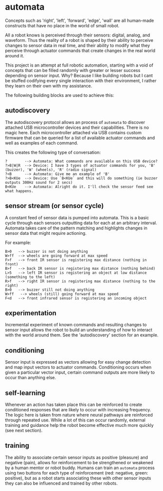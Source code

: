 # automata

Concepts such as 'right', 'left', 'forward', 'edge', 'wall' are all human-made constructs that have no place in the world of small robot. 

All a robot knows is perceived through their sensors: digital, analog, and waveform. Thus the reality of a robot is shaped by their ability to perceive changes to sensor data in real time, and their ability to modify what they perceive through actuator commands that create changes in the real world around it.

This project is an attempt at full robotic automation, starting with a void of concepts that can be filled randomly with greater or lesser success depending on sensor input. Why? Because I like building robots but I cant be stuffed codifying every single interaction with their environment, I rather they learn on their own with my assistance.

The following building blocks are used to achieve this:

## autodiscovery

The autodiscovery protocol allows an process of `automata` to discover attached USB microcontroller devices and their capabilities. There is no magic here. Each microcontroller attached via USB contains custom firmware that can be queried for a list of available actuator commands and well as examples of each command. 

This creates the following type of conversation:

```
?        --> Automata: What commands are available on this USB device?
?>B|W|R  --> Device: I have 3 types of actuator commands for you, 'B' (buzzer), 'W' (wheels), 'R' (radio signal)
?<B      --> Automata: Give me an example of 'B' 
?>B<KUe  --> Device: Use `B<KUe` and this will do something (ie buzzer outputs 300Hz sound for 2 secs)
B<KUe    --> Automata: Alright do it. I'll check the sensor feed see what happens.
```

## sensor stream (or sensor cycle)

A constant feed of sensor data is pumped into automata. This is a basic cycle through each sensors outputting data for each at an arbitrary interval. Automata takes care of the pattern matching and highlights changes in sensor data that might require actioning.

For example:

```
B>0   --> buzzer is not doing anything
W>ff  --> wheels are going forward at max speed
F>f   --> front IR sensor is registering max distance (nothing in front)
B>f   --> back IR sensor is registering max distance (nothing behind)
L>5   --> left IR sensor is registering an object at low distance (something to the left)
R>f   --> right IR sensor is registering max distance (nothing to the right)
B>0   --> buzzer still not doing anything
W>ff   --> wheels (still) going forward at max speed
F<d   --> front infrared sensor is registering an incoming object
```

## experimentation

Incremental experiment of known commands and resulting changes to sensor input allows the robot to build an understanding of how to interact with the world around them. See the 'autodiscovery' section for an example.

## conditioning

Sensor input is expressed as vectors allowing for easy change detection and map input vectors to actuator commands. Conditioning occurs when given a particular vector input, certain command outputs are more likely to occur than anything else.

## self-learning

Whenever an action has taken place this can be reinforced to create conditioned responses that are likely to occur with increasing frequency. The logic here is taken from nature where neural pathways are reinforced through repeated use. While a lot of this can occur randomly, external training and guidance help the robot become effective much more quickly (see next section).

## training

The ability to associate certain sensor inputs as positive (pleasure) and negative (pain), allows for reinforcement to be strengthened or weakened by a human mentor or robot buddy. Humans can train an `automata` process using two buttons for each type of reinforcement (red: negative, green: positive), but as a robot starts associating these with other sensor inputs they can also be influenced and trained by other robots.

